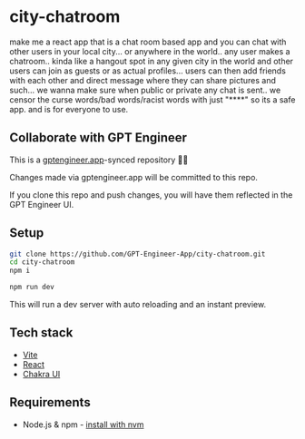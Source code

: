 # city-chatroom

make me a react app that is a chat room based app and you can chat with other users in your local city... or anywhere in the world.. any user makes a chatroom.. kinda like a hangout spot in any given city in the world and other users can join as guests or as actual profiles... users can then add friends with each other and direct message where they can share pictures and such... we wanna make sure when public or private any chat is sent.. we censor the curse words/bad words/racist words with just "****" so its a safe app. and is for everyone to use.


## Collaborate with GPT Engineer

This is a [gptengineer.app](https://gptengineer.app)-synced repository 🌟🤖

Changes made via gptengineer.app will be committed to this repo.

If you clone this repo and push changes, you will have them reflected in the GPT Engineer UI.

## Setup

```sh
git clone https://github.com/GPT-Engineer-App/city-chatroom.git
cd city-chatroom
npm i
```

```sh
npm run dev
```

This will run a dev server with auto reloading and an instant preview.

## Tech stack

- [Vite](https://vitejs.dev/)
- [React](https://react.dev/)
- [Chakra UI](https://chakra-ui.com/)

## Requirements

- Node.js & npm - [install with nvm](https://github.com/nvm-sh/nvm#installing-and-updating)
